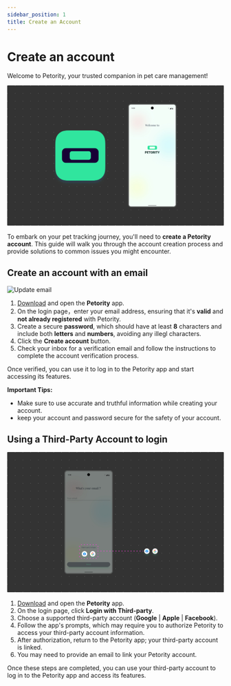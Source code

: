 ```yaml
---
sidebar_position: 1
title: Create an Account
---
```


# Create an account
Welcome to Petority, your trusted companion in pet care management!

![Update email](/img/manage-account/Welcome.jpg)

To embark on your pet tracking journey, you'll need to **create a Petority account**. This guide will walk you through the account creation process and provide solutions to common issues you might encounter.
## Create an account with an email
![Update email](/img/manage-account/Email.gif)

1. [Download](/docs/petority/get-to-know/intro) and open the **Petority** app.
2. On the login page，enter your email address, ensuring that it's **valid** and **not already registered** with Petority.
3. Create a secure **password**, which should have at least **8** characters and include both **letters** and **numbers**, avoiding any illegl characters.
4. Click the **Create account** button.
5. Check your inbox for a verification email and follow the instructions to complete the account verification process.

Once verified, you can use it to log in to the Petority app and start accessing its features.

**Important Tips:**

+ Make sure to use accurate and truthful information while creating your account.
+ keep your account and password secure for the safety of your account.

## Using a Third-Party Account to login
![Third-Party](/img/manage-account/Third-party.jpg)
  
1. [Download](/docs/petority/get-to-know/intro) and open the **Petority** app.
2. On the login page, click **Login with Third-party**.
3. Choose a supported third-party account  (**Google** | **Apple** | **Facebook**).
4. Follow the app's prompts, which may require you to authorize Petority to access your third-party account information.
5. After authorization, return to the Petority app; your third-party account is linked.
6. You may need to provide an email to link your Petority account.

Once these steps are completed, you can use your third-party account to log in to the Petority app and access its features.
